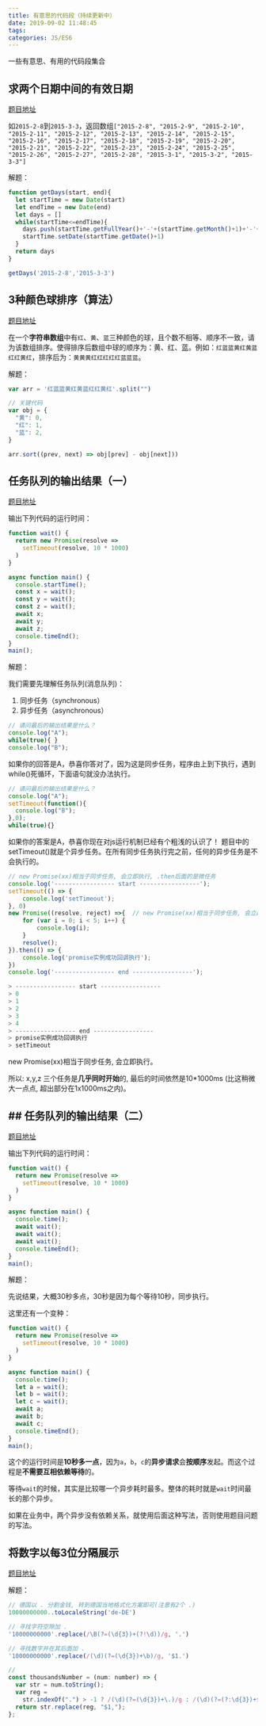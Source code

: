```yaml
---
title: 有意思的代码段（持续更新中）
date: 2019-09-02 11:48:45
tags:
categories: JS/ES6
---
```


一些有意思、有用的代码段集合

<!-- more -->

## 求两个日期中间的有效日期

[题目地址](https://github.com/Advanced-Frontend/Daily-Interview-Question/issues/264)

如`2015-2-8`到`2015-3-3`，返回数组`["2015-2-8", "2015-2-9", "2015-2-10", "2015-2-11", "2015-2-12", "2015-2-13", "2015-2-14", "2015-2-15", "2015-2-16", "2015-2-17", "2015-2-18", "2015-2-19", "2015-2-20", "2015-2-21", "2015-2-22", "2015-2-23", "2015-2-24", "2015-2-25", "2015-2-26", "2015-2-27", "2015-2-28", "2015-3-1", "2015-3-2", "2015-3-3"]`

解题：

```javascript
function getDays(start, end){
  let startTime = new Date(start)
  let endTime = new Date(end)
  let days = []
  while(startTime<=endTime){
    days.push(startTime.getFullYear()+'-'+(startTime.getMonth()+1)+'-'+startTime.getDate())
    startTime.setDate(startTime.getDate()+1)
  }
  return days
}

getDays('2015-2-8','2015-3-3')
```

## 3种颜色球排序（算法）

[题目地址](https://github.com/Advanced-Frontend/Daily-Interview-Question/issues/266)

在一个**字符串数组**中有`红`、`黄`、`蓝`三种颜色的球，且个数不相等、顺序不一致，请为该数组排序。使得排序后数组中球的顺序为：黄、红、蓝。例如：`红蓝蓝黄红黄蓝红红黄红`，排序后为：`黄黄黄红红红红红蓝蓝蓝`。

解题：

```javascript
var arr = '红蓝蓝黄红黄蓝红红黄红'.split("")

// 关键代码
var obj = {
  "黄": 0,
  "红": 1,
  "蓝": 2,
}

arr.sort((prev, next) => obj[prev] - obj[next]))
```

## 任务队列的输出结果（一）

[题目地址](https://github.com/Advanced-Frontend/Daily-Interview-Question/issues/251)

输出下列代码的运行时间：

```javascript
function wait() {
  return new Promise(resolve =>
    setTimeout(resolve, 10 * 1000)
  )
}

async function main() {
  console.startTime();
  const x = wait();
  const y = wait();
  const z = wait();
  await x;
  await y;
  await z;
  console.timeEnd();
}
main();
```

解题：

我们需要先理解任务队列(消息队列)：

  1. 同步任务（synchronous）
  2. 异步任务（asynchronous）

```javascript
// 请问最后的输出结果是什么？
console.log("A");
while(true){ }
console.log("B");
```

如果你的回答是A，恭喜你答对了，因为这是同步任务，程序由上到下执行，遇到while()死循环，下面语句就没办法执行。

```javascript
// 请问最后的输出结果是什么？
console.log("A");
setTimeout(function(){
  console.log("B");
},0);
while(true){}
```

如果你的答案是A，恭喜你现在对js运行机制已经有个粗浅的认识了！
题目中的setTimeout()就是个异步任务。在所有同步任务执行完之前，任何的异步任务是不会执行的。

```javascript
// new Promise(xx)相当于同步任务, 会立即执行, .then后面的是微任务
console.log('----------------- start -----------------');
setTimeout(() => {
    console.log('setTimeout');
}, 0)
new Promise((resolve, reject) =>{  // new Promise(xx)相当于同步任务, 会立即执行, .then后面的是微任务
    for (var i = 0; i < 5; i++) {
        console.log(i);
    }
    resolve();
}).then(() => {
    console.log('promise实例成功回调执行');
})
console.log('----------------- end -----------------');

> ----------------- start -----------------
> 0
> 1
> 2
> 3
> 4
> ----------------- end -----------------
> promise实例成功回调执行
> setTimeout
```

new Promise(xx)相当于同步任务, 会立即执行。

所以: x,y,z 三个任务是**几乎同时开始**的, 最后的时间依然是10*1000ms (比这稍微大一点点, 超出部分在1x1000ms之内)。

## ## 任务队列的输出结果（二）

[题目地址](https://github.com/Advanced-Frontend/Daily-Interview-Question/issues/253)

输出下列代码的运行时间：

```javascript
function wait() {
  return new Promise(resolve =>
    setTimeout(resolve, 10 * 1000)
  )
}

async function main() {
  console.time();
  await wait();
  await wait();
  await wait();
  console.timeEnd();
}
main();
```

解题：

先说结果，大概30秒多点，30秒是因为每个等待10秒，同步执行。

这里还有一个变种：

```javascript
function wait() {
  return new Promise(resolve =>
    setTimeout(resolve, 10 * 1000)
  )
}

async function main() {
  console.time();
  let a = wait();
  let b = wait();
  let c = wait();
  await a;
  await b;
  await c;
  console.timeEnd();
}
main();
```

这个的运行时间是**10秒多一点**，因为`a`，`b`，`c`的**异步请求**会**按顺序**发起。而这个过程是**不需要互相依赖等待**的。

等待`wait`的时候，其实是比较哪一个异步耗时最多。整体的耗时就是`wait`时间最长的那个异步。

如果在业务中，两个异步没有依赖关系，就使用后面这种写法，否则使用题目问题的写法。

## 将数字以每3位分隔展示

[题目地址](https://github.com/Advanced-Frontend/Daily-Interview-Question/issues/296)

解题：

```javascript
// 德国以 . 分割金钱, 转到德国当地格式化方案即可(注意有2个 .)
10000000000..toLocaleString('de-DE')

// 寻找字符空隙加 .
'10000000000'.replace(/\B(?=(\d{3})+(?!\d))/g, '.')

// 寻找数字并在其后面加 .
'10000000000'.replace(/(\d)(?=(\d{3})+\b)/g, '$1.')

//
const thousandsNumber = (num: number) => {
  var str = num.toString();
  var reg =
    str.indexOf(".") > -1 ? /(\d)(?=(\d{3})+\.)/g : /(\d)(?=(?:\d{3})+$)/g;
  return str.replace(reg, "$1,");
};
```
